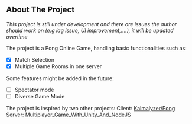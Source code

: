 ## About The Project

_This project is still under development and there are issues the author should work on (e.g lag issue, UI improvement,....), it will be updated overtime_

The project is a Pong Online Game, handling basic functionalities such as:
- [x] Match Selection
- [x] Multiple Game Rooms in one server

Some features might be added in the future:
- [ ] Spectator mode
- [ ] Diverse Game Mode

The project is inspired by two other projects:
Client: 
[Kalmalyzer/Pong](https://github.com/Kalmalyzer/Pong)
Server: 
[Multiplayer_Game_With_Unity_And_NodeJS](https://github.com/oohicksyoo/Youtube-Multiplayer_Game_With_Unity_And_NodeJS)